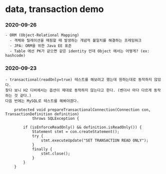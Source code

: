 # data, transaction demo
### 2020-09-26
    - ORM (Object-Relational Mapping)
      - 객체와 릴레이션을 매핑할 때 발생하는 개념적 불일치를 해결하는 프레임워크
      - JPA: ORM을 위한 Java EE 표준
      - Table 에선 PK가 같으면 같은 identity 인데 Object 에서는 어떻게? (ex: hashcode)
      
### 2020-09-23
    - transactional(readOnly=true) 테스트를 해보려고 했는데 원하는대로 동작하지 않았다.
    찾다 보니 H2 디비에서는 옵션이 제대로 동작하지 않는다고 한다. (벤더사 마다 다르게 동작하는 것 같다.)
    다음 번에는 MySQL로 테스트를 해봐야겠다.
```
    protected void prepareTransactionalConnection(Connection con, TransactionDefinition definition)
            throws SQLException {
    
        if (isEnforceReadOnly() && definition.isReadOnly()) {
            Statement stmt = con.createStatement();
            try {
                stmt.executeUpdate("SET TRANSACTION READ ONLY");
            }
            finally {
                stmt.close();
            }
        }
    }
```